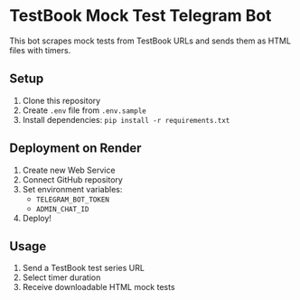 # TestBook Mock Test Telegram Bot

This bot scrapes mock tests from TestBook URLs and sends them as HTML files with timers.

## Setup
1. Clone this repository
2. Create `.env` file from `.env.sample`
3. Install dependencies: `pip install -r requirements.txt`

## Deployment on Render
1. Create new Web Service
2. Connect GitHub repository
3. Set environment variables:
   - `TELEGRAM_BOT_TOKEN`
   - `ADMIN_CHAT_ID`
4. Deploy!

## Usage
1. Send a TestBook test series URL
2. Select timer duration
3. Receive downloadable HTML mock tests